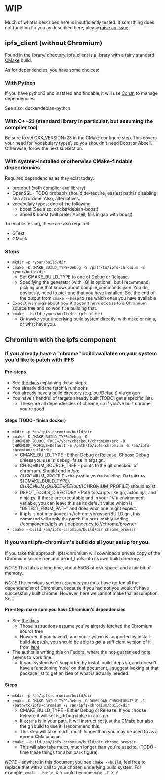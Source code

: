 # WIP
Much of what is described here is insufficiently tested. 
If something does not function for you as described here, please [raise an issue](https://github.com/little-bear-labs/ipfs-chromium/issues)

## ipfs_client (without Chromium)

Found in the library/ directory, ipfs_client is a library with a fairly standard [CMake](https://cmake.org/cmake/help/latest/) build.

As for dependencies, you have some choices: 

### With Python
If you have python3 and installed and findable, it will use [Conan](https://docs.conan.io/en/latest/introduction.html) to manage dependencies.

See also: docker/debian-python

### With C++23 (standard library in particular, but assuming the compiler too)

Be sure to set CXX_VERSION=23 in the CMake configure step.
This covers your need for 'vocabulary types', so you shouldn't need Boost or Abseil.
Otherwise, follow the next subsection.

### With system-installed or otherwise CMake-findable dependencies
Required dependencies as they exist today:
* protobuf (both compiler and library)
* OpenSSL - TODO probably should de-require, easiest path is disabling sha at runtime. Also, alternatives.
* vocabulary types: one of the following
    - boost (See also: docker/debian-boost)
    - abseil & boost (will prefer Abseil, fills in gap with boost)

To enable testing, these are also required:
* GTest
* GMock

### Steps

* `mkdir -p /your/build/dir`
* `cmake -D CMAKE_BUILD_TYPE=Debug -S /path/to/ipfs-chromium -B /your/build/dir`
    - Set CMAKE_BUILD_TYPE to one of Debug or Release.
    - Specifying the generator (with -G) is optional, but I recommend picking one that knows about compile_commands.json. You do, obviously, need to pick one that you have installed. See the end of the output from `cmake --help` to see which ones you have available
* Expect warnings about how it doesn't have access to a Chromium source tree and so won't be building that.
* `cmake --build /your/build/dir ipfs_client`
    - Or invoke your underlying build system directly, with make or ninja, or what have you.

## Chromium with the ipfs component 

### If you already have a "chrome" build available on your system you'd like to patch with IPFS 

#### Pre-steps

* See [the docs](https://chromium.googlesource.com/chromium/src/+/main/docs/linux/build_instructions.md) explaining these steps.
* You already did the fetch & runhooks
* You already have a build directory (e.g. out/Default) via gn gen
* You have a handful of targets already built (TODO: get a specific list). 
  - These are all dependencies of chrome, so if you've built chrome you're good.

#### Steps (TODO - finish docker)
* `mkdir -p /an/ipfs-chromium/build/dir` 
* `cmake -D CMAKE_BUILD_TYPE=Debug -D CHROMIUM_SOURCE_TREE=/your/checkout/chromium/src -D CHROMIUM_PROFILE=Default -S /path/to/ipfs-chromium -B /an/ipfs-chromium/build/dir`
    - CMAKE_BUILD_TYPE - Either Debug or Release. Choose Debug unless you use is_debug=false in args.gn. 
    - CHROMIUM_SOURCE_TREE - points to the git checkout of chromium. Should end in /src
    - CHROMIUM_PROFILE - the profile you're building. Defaults to ${CMAKE_BUILD_TYPE}. ${CHROMIUM_SOURCE_TREE}/out/${CHROMIUM_PROFILE} should exist.
    - DEPOT_TOOLS_DIRECTORY - Path to scripts like gn, autoninja, and ninja.py. If these are executable and in your `PATH` environment variable, you can leave this as its default value which is "DETECT_FROM_PATH" and does what one might expect.
    - If ipfs is not mentioned in //chrome/browser/BUILD.gn , this command will apply the patch file presumably adding //components/ipfs as a dependency to //chrome/browser
* `cmake --build /an/ipfs-chromium/build/dir chrome_browser`

### If you want ipfs-chromium's build do all your setup for you.

If you take this approach, ipfs-chromium will download a private copy of the Chromium source tree and depot_tools into its own build directory.

*NOTE* This takes a long time, about 55GB of disk space, and a fair bit of memory.

*NOTE* The previous section assumes you must have gotten all the dependencies of Chromium, because if you had not you wouldn't have successfully built chrome.
However, here we cannot make that assumption. So...

#### Pre-step: make sure you have Chromium's dependencies
* See [the docs](https://chromium.googlesource.com/chromium/src/+/main/docs/linux/build_instructions.md#Install-additional-build-dependencies)
  - Those instructions assume you've already fetched the Chromium source tree
  - However, if you haven't, and your system is supported by install-build-deps.sh, you should be able to get a sufficient version of it from [here](https://raw.githubusercontent.com/chromium/chromium/main/build/install-build-deps.sh)
* The author is writing this on Fedora, where the not-guaranteed [note](https://chromium.googlesource.com/chromium/src/+/main/docs/linux/build_instructions.md#Fedora) seems to work fine.
  - If your system isn't supported by install-build-deps.sh, and doesn't have a functioning 'note' on that document, I suggest looking at that package list to get an idea of what is actually needed.

#### Steps
* `mkdir -p /an/ipfs-chromium/build/dir`
* `cmake -D CMAKE_BUILD_TYPE=Debug -D DOWNLOAD_CHROMIUM=TRUE -S /path/to/ipfs-chromium -B /an/ipfs-chromium/build/dir`
  - CMAKE_BUILD_TYPE - Either Debug or Release. If you choose Release it will set is_debug=false in args.gn.
  - If `ccache` is in your path, it will instruct not just the CMake but also the gn build to use it. I recommend this.
  - This step will take much, much longer than you may be used to as a normal CMake user.
* `cmake --build /an/ipfs-chromium/build/dir chrome_browser`
  - This will also take much, much longer than you're used to. (TODO - time these things for a ballpark figure)

*NOTE* - anwhere in this document you see `cmake --build`, feel free to replace that with a call to your chosen underlying build system. For example, `cmake --build X Y` could become `make -C X Y` 
